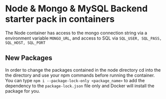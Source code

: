 # Node & Mongo  & MySQL Backend starter pack in containers

The Node container has access to the mongo connection string via a environment variable `MONGO_URL`, and access to SQL via `SQL_USER, SQL_PASS, SQL_HOST, SQL_PORT`


## New Packages
In order to change the packages contained in the node directory cd into the the directory and use your npm commands before running the container.
You can type `npm i --package-lock-only <package_name>` to add the dependency to the `package-lock.json` file only and Docker will install the package for you.